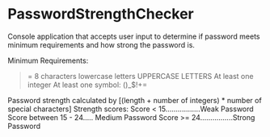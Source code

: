 # PasswordStrengthChecker
Console application that accepts user input to determine if password meets minimum requirements and how strong the password is.

Minimum Requirements:
   >= 8 characters
   lowercase letters
   UPPERCASE LETTERS
   At least one integer
   At least one symbol: ()_$!+=
 
Password strength calculated by [(length + number of integers) * number of special characters]
Strength scores:
Score < 15.................Weak Password
Score between 15 - 24..... Medium Password
Score >= 24................Strong Password
